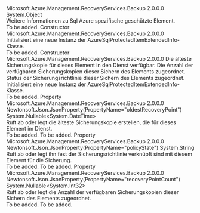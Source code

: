 <Type Name="AzureSqlProtectedItemExtendedInfo" FullName="Microsoft.Azure.Management.RecoveryServices.Backup.Models.AzureSqlProtectedItemExtendedInfo">
  <TypeSignature Language="C#" Value="public class AzureSqlProtectedItemExtendedInfo" />
  <TypeSignature Language="ILAsm" Value=".class public auto ansi beforefieldinit AzureSqlProtectedItemExtendedInfo extends System.Object" />
  <TypeSignature Language="DocId" Value="T:Microsoft.Azure.Management.RecoveryServices.Backup.Models.AzureSqlProtectedItemExtendedInfo" />
  <TypeSignature Language="VB.NET" Value="Public Class AzureSqlProtectedItemExtendedInfo" />
  <TypeSignature Language="F#" Value="type AzureSqlProtectedItemExtendedInfo = class" />
  <AssemblyInfo>
    <AssemblyName>Microsoft.Azure.Management.RecoveryServices.Backup</AssemblyName>
    <AssemblyVersion>2.0.0.0</AssemblyVersion>
  </AssemblyInfo>
  <Base>
    <BaseTypeName>System.Object</BaseTypeName>
  </Base>
  <Interfaces />
  <Docs>
    <summary>
            Weitere Informationen zu Sql Azure spezifische geschützte Element.
            </summary>
    <remarks>To be added.</remarks>
  </Docs>
  <Members>
    <Member MemberName=".ctor">
      <MemberSignature Language="C#" Value="public AzureSqlProtectedItemExtendedInfo ();" />
      <MemberSignature Language="ILAsm" Value=".method public hidebysig specialname rtspecialname instance void .ctor() cil managed" />
      <MemberSignature Language="DocId" Value="M:Microsoft.Azure.Management.RecoveryServices.Backup.Models.AzureSqlProtectedItemExtendedInfo.#ctor" />
      <MemberSignature Language="VB.NET" Value="Public Sub New ()" />
      <MemberType>Constructor</MemberType>
      <AssemblyInfo>
        <AssemblyName>Microsoft.Azure.Management.RecoveryServices.Backup</AssemblyName>
        <AssemblyVersion>2.0.0.0</AssemblyVersion>
      </AssemblyInfo>
      <Parameters />
      <Docs>
        <summary>
            Initialisiert eine neue Instanz der AzureSqlProtectedItemExtendedInfo-Klasse.
            </summary>
        <remarks>To be added.</remarks>
      </Docs>
    </Member>
    <Member MemberName=".ctor">
      <MemberSignature Language="C#" Value="public AzureSqlProtectedItemExtendedInfo (Nullable&lt;DateTime&gt; oldestRecoveryPoint = null, Nullable&lt;int&gt; recoveryPointCount = null, string policyState = null);" />
      <MemberSignature Language="ILAsm" Value=".method public hidebysig specialname rtspecialname instance void .ctor(valuetype System.Nullable`1&lt;valuetype System.DateTime&gt; oldestRecoveryPoint, valuetype System.Nullable`1&lt;int32&gt; recoveryPointCount, string policyState) cil managed" />
      <MemberSignature Language="DocId" Value="M:Microsoft.Azure.Management.RecoveryServices.Backup.Models.AzureSqlProtectedItemExtendedInfo.#ctor(System.Nullable{System.DateTime},System.Nullable{System.Int32},System.String)" />
      <MemberSignature Language="VB.NET" Value="Public Sub New (Optional oldestRecoveryPoint As Nullable(Of DateTime) = null, Optional recoveryPointCount As Nullable(Of Integer) = null, Optional policyState As String = null)" />
      <MemberSignature Language="F#" Value="new Microsoft.Azure.Management.RecoveryServices.Backup.Models.AzureSqlProtectedItemExtendedInfo : Nullable&lt;DateTime&gt; * Nullable&lt;int&gt; * string -&gt; Microsoft.Azure.Management.RecoveryServices.Backup.Models.AzureSqlProtectedItemExtendedInfo" Usage="new Microsoft.Azure.Management.RecoveryServices.Backup.Models.AzureSqlProtectedItemExtendedInfo (oldestRecoveryPoint, recoveryPointCount, policyState)" />
      <MemberType>Constructor</MemberType>
      <AssemblyInfo>
        <AssemblyName>Microsoft.Azure.Management.RecoveryServices.Backup</AssemblyName>
        <AssemblyVersion>2.0.0.0</AssemblyVersion>
      </AssemblyInfo>
      <Parameters>
        <Parameter Name="oldestRecoveryPoint" Type="System.Nullable&lt;System.DateTime&gt;" />
        <Parameter Name="recoveryPointCount" Type="System.Nullable&lt;System.Int32&gt;" />
        <Parameter Name="policyState" Type="System.String" />
      </Parameters>
      <Docs>
        <param name="oldestRecoveryPoint">Die älteste Sicherungskopie für dieses Element in den Dienst verfügbar.</param>
        <param name="recoveryPointCount">Die Anzahl der verfügbaren Sicherungskopien dieser Sichern des Elements zugeordnet.</param>
        <param name="policyState">Status der Sicherungsrichtlinie dieser Sichern des Elements zugeordnet.</param>
        <summary>
            Initialisiert eine neue Instanz der AzureSqlProtectedItemExtendedInfo-Klasse.
            </summary>
        <remarks>To be added.</remarks>
      </Docs>
    </Member>
    <Member MemberName="OldestRecoveryPoint">
      <MemberSignature Language="C#" Value="public Nullable&lt;DateTime&gt; OldestRecoveryPoint { get; set; }" />
      <MemberSignature Language="ILAsm" Value=".property instance valuetype System.Nullable`1&lt;valuetype System.DateTime&gt; OldestRecoveryPoint" />
      <MemberSignature Language="DocId" Value="P:Microsoft.Azure.Management.RecoveryServices.Backup.Models.AzureSqlProtectedItemExtendedInfo.OldestRecoveryPoint" />
      <MemberSignature Language="VB.NET" Value="Public Property OldestRecoveryPoint As Nullable(Of DateTime)" />
      <MemberSignature Language="F#" Value="member this.OldestRecoveryPoint : Nullable&lt;DateTime&gt; with get, set" Usage="Microsoft.Azure.Management.RecoveryServices.Backup.Models.AzureSqlProtectedItemExtendedInfo.OldestRecoveryPoint" />
      <MemberType>Property</MemberType>
      <AssemblyInfo>
        <AssemblyName>Microsoft.Azure.Management.RecoveryServices.Backup</AssemblyName>
        <AssemblyVersion>2.0.0.0</AssemblyVersion>
      </AssemblyInfo>
      <Attributes>
        <Attribute>
          <AttributeName>Newtonsoft.Json.JsonProperty(PropertyName="oldestRecoveryPoint")</AttributeName>
        </Attribute>
      </Attributes>
      <ReturnValue>
        <ReturnType>System.Nullable&lt;System.DateTime&gt;</ReturnType>
      </ReturnValue>
      <Docs>
        <summary>
            Ruft ab oder legt die älteste Sicherungskopie erstellen, die für dieses Element im Dienst.
            </summary>
        <value>To be added.</value>
        <remarks>To be added.</remarks>
      </Docs>
    </Member>
    <Member MemberName="PolicyState">
      <MemberSignature Language="C#" Value="public string PolicyState { get; set; }" />
      <MemberSignature Language="ILAsm" Value=".property instance string PolicyState" />
      <MemberSignature Language="DocId" Value="P:Microsoft.Azure.Management.RecoveryServices.Backup.Models.AzureSqlProtectedItemExtendedInfo.PolicyState" />
      <MemberSignature Language="VB.NET" Value="Public Property PolicyState As String" />
      <MemberSignature Language="F#" Value="member this.PolicyState : string with get, set" Usage="Microsoft.Azure.Management.RecoveryServices.Backup.Models.AzureSqlProtectedItemExtendedInfo.PolicyState" />
      <MemberType>Property</MemberType>
      <AssemblyInfo>
        <AssemblyName>Microsoft.Azure.Management.RecoveryServices.Backup</AssemblyName>
        <AssemblyVersion>2.0.0.0</AssemblyVersion>
      </AssemblyInfo>
      <Attributes>
        <Attribute>
          <AttributeName>Newtonsoft.Json.JsonProperty(PropertyName="policyState")</AttributeName>
        </Attribute>
      </Attributes>
      <ReturnValue>
        <ReturnType>System.String</ReturnType>
      </ReturnValue>
      <Docs>
        <summary>
            Ruft ab oder legt ihn fest der Sicherungsrichtlinie verknüpft sind mit diesem Element für die Sicherung.
            </summary>
        <value>To be added.</value>
        <remarks>To be added.</remarks>
      </Docs>
    </Member>
    <Member MemberName="RecoveryPointCount">
      <MemberSignature Language="C#" Value="public Nullable&lt;int&gt; RecoveryPointCount { get; set; }" />
      <MemberSignature Language="ILAsm" Value=".property instance valuetype System.Nullable`1&lt;int32&gt; RecoveryPointCount" />
      <MemberSignature Language="DocId" Value="P:Microsoft.Azure.Management.RecoveryServices.Backup.Models.AzureSqlProtectedItemExtendedInfo.RecoveryPointCount" />
      <MemberSignature Language="VB.NET" Value="Public Property RecoveryPointCount As Nullable(Of Integer)" />
      <MemberSignature Language="F#" Value="member this.RecoveryPointCount : Nullable&lt;int&gt; with get, set" Usage="Microsoft.Azure.Management.RecoveryServices.Backup.Models.AzureSqlProtectedItemExtendedInfo.RecoveryPointCount" />
      <MemberType>Property</MemberType>
      <AssemblyInfo>
        <AssemblyName>Microsoft.Azure.Management.RecoveryServices.Backup</AssemblyName>
        <AssemblyVersion>2.0.0.0</AssemblyVersion>
      </AssemblyInfo>
      <Attributes>
        <Attribute>
          <AttributeName>Newtonsoft.Json.JsonProperty(PropertyName="recoveryPointCount")</AttributeName>
        </Attribute>
      </Attributes>
      <ReturnValue>
        <ReturnType>System.Nullable&lt;System.Int32&gt;</ReturnType>
      </ReturnValue>
      <Docs>
        <summary>
            Ruft ab oder legt die Anzahl der verfügbaren Sicherungskopien dieser Sichern des Elements zugeordnet.
            </summary>
        <value>To be added.</value>
        <remarks>To be added.</remarks>
      </Docs>
    </Member>
  </Members>
</Type>